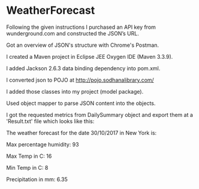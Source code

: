 # WeatherForecast

Following the given instructions I purchased an API key from wunderground.com and constructed the JSON’s URL.

Got an overview of JSON's structure with Chrome's Postman.

I created a Maven project in Eclipse JEE Oxygen IDE (Maven 3.3.9).

I added Jackson 2.6.3 data binding dependency into pom.xml.

I converted json to POJO at http://pojo.sodhanalibrary.com/

I added those classes into my project (model package).

Used object mapper to parse JSON content into the objects. 

I got the requested metrics from DailySummary object and export them at a 'Result.txt' file which looks like this:			


  The weather forecast for the date 30/10/2017 in New York is: 

  Max percentage humidity:		93

  Max Temp in C:		 	16

  Min Temp in C:		 	8

  Precipitation in mm:			6.35



